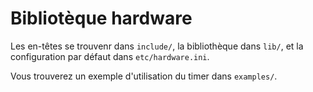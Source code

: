# Bibliotèque hardware

Les en-têtes se trouvenr dans `include/`, la bibliothèque dans `lib/`, et la configuration par défaut dans `etc/hardware.ini`.

Vous trouverez un exemple d'utilisation du timer dans `examples/`.

